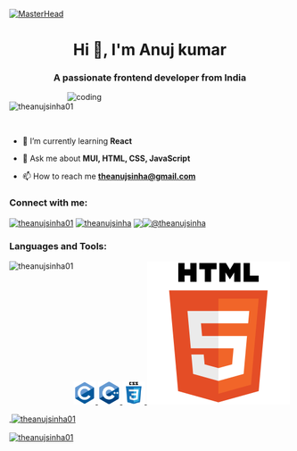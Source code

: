 
[![MasterHead](https://camo.githubusercontent.com/2fd958abe738486c316e62969e00f075b8023ee58246fbe75be79be4babcdd9f/68747470733a2f2f7777772e696e7465726e65746372656174696f6e2e6e65742f77702d636f6e74656e742f75706c6f6164732f323031352f30342f62616e6e65722d7765622d646576656c6f706d656e742e706e67)](https://rishavchanda.io)
<h1 align="center">Hi 👋, I'm Anuj kumar</h1>
<h3 align="center">A passionate frontend developer from India</h3>
<img align="right" alt="coding" width="400" src="https://miro.medium.com/v2/resize:fit:720/format:webp/1*VMmvImch6VU5pc2VktY1uw.gif">

<p align="left"> <img src="https://komarev.com/ghpvc/?username=theanujsinha01&label=Profile%20views&color=0e75b6&style=flat" alt="theanujsinha01" /> </p>

<p align="left"> <a href="https://twitter.com/" target="blank"><img src="https://img.shields.io/twitter/follow/?logo=twitter&style=for-the-badge" alt="" /></a> </p>

- 🌱 I’m currently learning **React**

- 💬 Ask me about **MUI, HTML, CSS, JavaScript**

- 📫 How to reach me **theanujsinha@gmail.com**

<h3 align="left">Connect with me:</h3>
<p align="left">
<a href="https://linkedin.com/in/theanujsinha01" target="blank"><img align="center" src="https://raw.githubusercontent.com/rahuldkjain/github-profile-readme-generator/master/src/images/icons/Social/linked-in-alt.svg" alt="theanujsinha01" height="30" width="40" /></a>
<a href="https://instagram.com/theanujsinha" target="blank"><img align="center" src="https://raw.githubusercontent.com/rahuldkjain/github-profile-readme-generator/master/src/images/icons/Social/instagram.svg" alt="theanujsinha" height="30" width="40" /></a>
<a href="https://www.leetcode.com/theanujsinha" target="blank"><img align="center" src="https://raw.githubusercontent.com/rahuldkjain/github-profile-readme-gen
<a href="https://auth.geeksforgeeks.org/user/@theanujsinha" target="blank"><img align="center" src="https://raw.githubusercontent.com/rahuldkjain/github-profile-readme-generator/master/src/images/icons/Social/geeks-for-geeks.svg" alt="@theanujsinha" height="30" width="40" /></a>
</p>

<h3 align="left">Languages and Tools:</h3>
<p align="left"> <a href="https://www.cprogramming.com/" target="_blank" rel="noreferrer"> <img src="https://raw.githubusercontent.com/devicons/devicon/master/icons/c/c-original.svg" alt="c" width="40" height="40"/> </a> <a href="https://www.w3schools.com/cpp/" target="_blank" rel="noreferrer"> <img src="https://raw.githubusercontent.com/devicons/devicon/master/icons/cplusplus/cplusplus-original.svg" alt="cplusplus" width="40" height="40"/> </a> <a href="https://www.w3schools.com/css/" target="_blank" rel="noreferrer"> <img src="https://raw.githubusercontent.com/devicons/devicon/master/icons/css3/css3-original-wordmark.svg" alt="css3" width="40" height="40"/> </a> <a href="https://www.w3.org/html/" target="_blank" rel="noreferrer"> <img src="https://raw.githubusercontent.com/devicons/devicon/master/icons/html5/html5-original-wordmark.svg" alt="html5" 
<p><img align="left" src="https://github-readme-stats.vercel.app/api/top-langs?username=theanujsinha01&show_icons=true&locale=en&layout=compact" alt="theanujsinha01" /></p>

<p>&nbsp;<img align="center" src="https://github-readme-stats.vercel.app/api?username=theanujsinha01&show_icons=true&locale=en" alt="theanujsinha01" /></p>

<p><img align="center" src="https://github-readme-streak-stats.herokuapp.com/?user=theanujsinha01&" alt="theanujsinha01" /></p>
